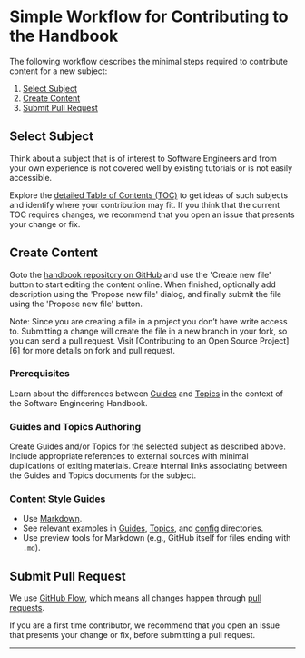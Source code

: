 # Simple Workflow for Contributing to the Handbook

The following workflow describes the minimal steps required to contribute content for a new 
subject: 

1. [Select Subject](#select-subject)
2. [Create Content](#create-content)
3. [Submit Pull Request](#submit-pull-request)

## Select Subject

Think about a subject that is of interest to Software Engineers and from your own experience is not
covered well by existing tutorials or is not easily accessible.

Explore the [detailed Table of Contents (TOC)](TOC.md) to get ideas of such subjects and identify 
where your contribution may fit. If you think that the current TOC requires changes, we recommend 
that you open an issue that presents your change or fix.

## Create Content

Goto the [handbook repository on GitHub][1] and use the 'Create new file' button to start editing 
the content online. When finished, optionally add description using the 'Propose new file' dialog, 
and finally submit the file using the 'Propose new file' button.

Note: Since you are creating a file in a project you don’t have write access to. Submitting a 
change will create the file in a new branch in your fork, so you can send a pull request. Visit 
[Contributing to an Open Source Project][6] for more details on fork and pull request.

### Prerequisites

Learn about the differences between [Guides](Guides) and [Topics](Topics) in the context of the 
Software Engineering Handbook.

### Guides and Topics Authoring

Create Guides and/or Topics for the selected subject as described above. Include appropriate 
references to external sources with minimal duplications of exiting materials. Create internal 
links associating between the Guides and Topics documents for the subject. 

### Content Style Guides

* Use [Markdown][2].
* See relevant examples in [Guides](Guides), [Topics](Topics), and 
  [config](config) directories.
* Use preview tools for Markdown (e.g., GitHub itself for files ending with `.md`).

## Submit Pull Request

We use [GitHub Flow][3], which means all changes happen through [pull requests][4].

If you are a first time contributor, we recommend that you open an issue that presents your 
change or fix, before submitting a pull request.

---

[1]: https://github.com/uribench/software-engineering-handbook
[2]: https://daringfireball.net/projects/markdown
[3]: https://guides.github.com/introduction/flow/index.html
[4]: http://software-engineering-handbook.com/Guides/Git/Contributing%20to%20an%20Open%20Source%20Project
